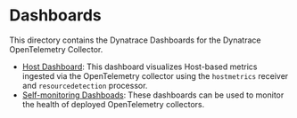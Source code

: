 # Dashboards

This directory contains the Dynatrace Dashboards for the Dynatrace OpenTelemetry Collector.

- [Host Dashboard](Host%20Dashboard.md): This dashboard visualizes Host-based metrics ingested via the OpenTelemetry collector using the `hostmetrics` receiver and `resourcedetection` processor.
- [Self-monitoring Dashboads](Self-monitoring%20Dashboards.md): These dashboards can be used to monitor the health of deployed OpenTelemetry collectors. 